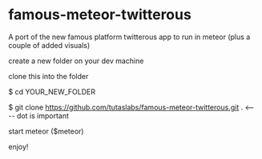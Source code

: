 # famous-meteor-twitterous
A port of the new famous platform twitterous app to run in meteor (plus a couple of added visuals)


create a new folder on your dev machine

clone this into the folder 

$ cd YOUR_NEW_FOLDER

$ git clone https://github.com/tutaslabs/famous-meteor-twitterous.git .  <---- dot is important

start meteor   ($meteor)

enjoy!


